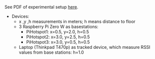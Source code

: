 See PDF of experimental setup [here](./test-env-diagram.pdf).

- Devices:
    - x ,y ,h measurements in meters; h means distance to floor
    - 3 Raspberry Pi Zero W as basestations:
        - PiHotspot1: x=0.5, y=2.0, h=0.5
        - PiHotspot2: x=3.0, y=2.5, h=0.5
        - PiHotspot3: x=3.0, y=0.5, h=0.5
    - Laptop (Thinkpad T470p) as tracked device, which measure RSSI values from base stations: h=1.0
